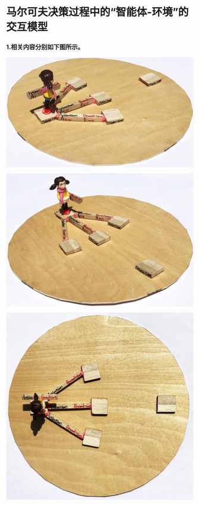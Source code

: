 # 马尔可夫决策过程中的“智能体-环境”的交互模型

### 1.相关内容分别如下图所示。

![](/images/强化学习/马尔可夫链/马尔可夫决策过程中的“智能体-环境”的交互模型/1a1.jpg)

![](/images/强化学习/马尔可夫链/马尔可夫决策过程中的“智能体-环境”的交互模型/1a2.jpg)

![](/images/强化学习/马尔可夫链/马尔可夫决策过程中的“智能体-环境”的交互模型/1a3.jpg)